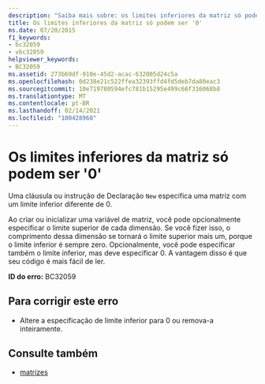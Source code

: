 ```yaml
---
description: "Saiba mais sobre: os limites inferiores da matriz só podem ser ' 0 '"
title: Os limites inferiores da matriz só podem ser '0'
ms.date: 07/20/2015
f1_keywords:
- bc32059
- vbc32059
helpviewer_keywords:
- BC32059
ms.assetid: 273b69df-910e-45d2-acac-632005d24c5a
ms.openlocfilehash: 0d238e21c522ffea32393ffd4fd5deb7da80eac3
ms.sourcegitcommit: 10e719780594efc781b15295e499c66f316068b8
ms.translationtype: MT
ms.contentlocale: pt-BR
ms.lasthandoff: 02/14/2021
ms.locfileid: "100428968"
---
```

# <a name="array-lower-bounds-can-be-only-0"></a>Os limites inferiores da matriz só podem ser '0'

Uma cláusula ou instrução de Declaração `New` especifica uma matriz com um limite inferior diferente de 0.  
  
 Ao criar ou inicializar uma variável de matriz, você pode opcionalmente especificar o limite superior de cada dimensão. Se você fizer isso, o comprimento dessa dimensão se tornará o limite superior mais um, porque o limite inferior é sempre zero. Opcionalmente, você pode especificar também o limite inferior, mas deve especificar 0. A vantagem disso é que seu código é mais fácil de ler.  
  
 **ID do erro:** BC32059  
  
## <a name="to-correct-this-error"></a>Para corrigir este erro  
  
- Altere a especificação de limite inferior para 0 ou remova-a inteiramente.  
  
## <a name="see-also"></a>Consulte também

- [matrizes](../programming-guide/language-features/arrays/index.md)
